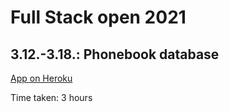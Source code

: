 # Full Stack open 2021

## 3.12.-3.18.: Phonebook database

[App on Heroku](https://serene-falls-56324.herokuapp.com/)

Time taken: 3 hours